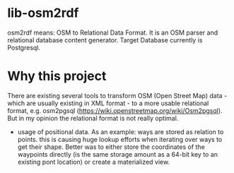 # lib-osm2rdf
osm2rdf means: OSM to Relational Data Format.
It is an OSM parser and relational database content generator.
Target Database currently is Postgresql.
# Why this project
There are existing several tools to transform OSM (Open Street Map) data - which are usually existing in XML format - to a more usable relational format, e.g. osm2pgsql (https://wiki.openstreetmap.org/wiki/Osm2pgsql). But in my opinion the relational format is not really optimal.
- usage of positional data. As an example: ways are stored as relation to points. this is causing huge lookup efforts when iterating over ways to get their shape. Better was to either store the coordinates of the waypoints directly (is the same storage amount as a 64-bit key to an existing pont location) or create a materialized view.

